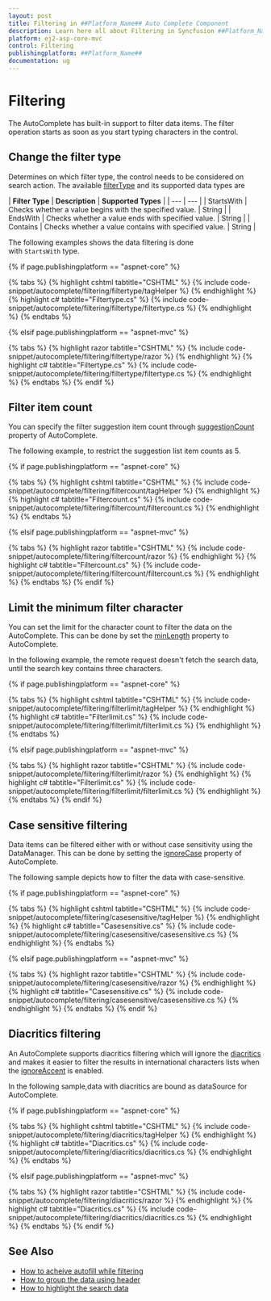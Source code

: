 ```yaml
---
layout: post
title: Filtering in ##Platform_Name## Auto Complete Component
description: Learn here all about Filtering in Syncfusion ##Platform_Name## Auto Complete component of Syncfusion Essential JS 2 and more.
platform: ej2-asp-core-mvc
control: Filtering
publishingplatform: ##Platform_Name##
documentation: ug
---
```



# Filtering

The AutoComplete has built-in support to filter data items. The filter operation starts as soon as you start typing characters in the control.

## Change the filter type

Determines on which filter type, the control needs to be considered on search action. The available [filterType](https://help.syncfusion.com/cr/cref_files/aspnetcore-js2/Syncfusion.EJ2~Syncfusion.EJ2.DropDowns.AutoCompleteBuilder~FilterType.html) and its supported data types are

| **Filter Type** | **Description** | **Supported Types** |
| --- | --- |
| StartsWith | Checks whether a value begins with the specified value. | String |
| EndsWith | Checks whether a value ends with specified value. | String |
| Contains | Checks whether a value contains with specified value. | String |

The following examples shows the data filtering is done with `StartsWith` type.

{% if page.publishingplatform == "aspnet-core" %}

{% tabs %}
{% highlight cshtml tabtitle="CSHTML" %}
{% include code-snippet/autocomplete/filtering/filtertype/tagHelper %}
{% endhighlight %}
{% highlight c# tabtitle="Filtertype.cs" %}
{% include code-snippet/autocomplete/filtering/filtertype/filtertype.cs %}
{% endhighlight %}
{% endtabs %}

{% elsif page.publishingplatform == "aspnet-mvc" %}

{% tabs %}
{% highlight razor tabtitle="CSHTML" %}
{% include code-snippet/autocomplete/filtering/filtertype/razor %}
{% endhighlight %}
{% highlight c# tabtitle="Filtertype.cs" %}
{% include code-snippet/autocomplete/filtering/filtertype/filtertype.cs %}
{% endhighlight %}
{% endtabs %}
{% endif %}



## Filter item count

You can specify the filter suggestion item count through [suggestionCount](https://help.syncfusion.com/cr/cref_files/aspnetcore-js2/Syncfusion.EJ2~Syncfusion.EJ2.DropDowns.AutoCompleteBuilder~SuggestionCount.html) property of AutoComplete.

The following example, to restrict the suggestion list item counts as 5.

{% if page.publishingplatform == "aspnet-core" %}

{% tabs %}
{% highlight cshtml tabtitle="CSHTML" %}
{% include code-snippet/autocomplete/filtering/filtercount/tagHelper %}
{% endhighlight %}
{% highlight c# tabtitle="Filtercount.cs" %}
{% include code-snippet/autocomplete/filtering/filtercount/filtercount.cs %}
{% endhighlight %}
{% endtabs %}

{% elsif page.publishingplatform == "aspnet-mvc" %}

{% tabs %}
{% highlight razor tabtitle="CSHTML" %}
{% include code-snippet/autocomplete/filtering/filtercount/razor %}
{% endhighlight %}
{% highlight c# tabtitle="Filtercount.cs" %}
{% include code-snippet/autocomplete/filtering/filtercount/filtercount.cs %}
{% endhighlight %}
{% endtabs %}
{% endif %}



## Limit the minimum filter character

You can set the limit for the character count to filter the data on the AutoComplete. This can be done by set the [minLength](https://help.syncfusion.com/cr/cref_files/aspnetcore-js2/Syncfusion.EJ2~Syncfusion.EJ2.DropDowns.AutoCompleteBuilder~MinLength.html) property to AutoComplete.

In the following example, the remote request doesn't fetch the search data, until the search key contains three characters.

{% if page.publishingplatform == "aspnet-core" %}

{% tabs %}
{% highlight cshtml tabtitle="CSHTML" %}
{% include code-snippet/autocomplete/filtering/filterlimit/tagHelper %}
{% endhighlight %}
{% highlight c# tabtitle="Filterlimit.cs" %}
{% include code-snippet/autocomplete/filtering/filterlimit/filterlimit.cs %}
{% endhighlight %}
{% endtabs %}

{% elsif page.publishingplatform == "aspnet-mvc" %}

{% tabs %}
{% highlight razor tabtitle="CSHTML" %}
{% include code-snippet/autocomplete/filtering/filterlimit/razor %}
{% endhighlight %}
{% highlight c# tabtitle="Filterlimit.cs" %}
{% include code-snippet/autocomplete/filtering/filterlimit/filterlimit.cs %}
{% endhighlight %}
{% endtabs %}
{% endif %}



## Case sensitive filtering

Data items can be filtered either with or without case sensitivity using the DataManager. This can be done by setting the [ignoreCase](https://help.syncfusion.com/cr/cref_files/aspnetcore-js2/Syncfusion.EJ2~Syncfusion.EJ2.DropDowns.AutoCompleteBuilder~IgnoreCase.html) property of AutoComplete.

The following sample depicts how to filter the data with case-sensitive.

{% if page.publishingplatform == "aspnet-core" %}

{% tabs %}
{% highlight cshtml tabtitle="CSHTML" %}
{% include code-snippet/autocomplete/filtering/casesensitive/tagHelper %}
{% endhighlight %}
{% highlight c# tabtitle="Casesensitive.cs" %}
{% include code-snippet/autocomplete/filtering/casesensitive/casesensitive.cs %}
{% endhighlight %}
{% endtabs %}

{% elsif page.publishingplatform == "aspnet-mvc" %}

{% tabs %}
{% highlight razor tabtitle="CSHTML" %}
{% include code-snippet/autocomplete/filtering/casesensitive/razor %}
{% endhighlight %}
{% highlight c# tabtitle="Casesensitive.cs" %}
{% include code-snippet/autocomplete/filtering/casesensitive/casesensitive.cs %}
{% endhighlight %}
{% endtabs %}
{% endif %}



## Diacritics filtering

An AutoComplete supports diacritics filtering which will ignore the [diacritics](https://en.wikipedia.org/wiki/Diacritic) and makes it easier to filter the results in international characters lists when the [ignoreAccent](https://help.syncfusion.com/cr/cref_files/aspnetcore-js2/Syncfusion.EJ2~Syncfusion.EJ2.DropDowns.AutoCompleteBuilder~IgnoreAccent.html) is enabled.

In the following sample,data with diacritics are bound as dataSource for AutoComplete.

{% if page.publishingplatform == "aspnet-core" %}

{% tabs %}
{% highlight cshtml tabtitle="CSHTML" %}
{% include code-snippet/autocomplete/filtering/diacritics/tagHelper %}
{% endhighlight %}
{% highlight c# tabtitle="Diacritics.cs" %}
{% include code-snippet/autocomplete/filtering/diacritics/diacritics.cs %}
{% endhighlight %}
{% endtabs %}

{% elsif page.publishingplatform == "aspnet-mvc" %}

{% tabs %}
{% highlight razor tabtitle="CSHTML" %}
{% include code-snippet/autocomplete/filtering/diacritics/razor %}
{% endhighlight %}
{% highlight c# tabtitle="Diacritics.cs" %}
{% include code-snippet/autocomplete/filtering/diacritics/diacritics.cs %}
{% endhighlight %}
{% endtabs %}
{% endif %}



## See Also

* [How to acheive autofill while filtering](./how-to/autofill/)
* [How to group the data using header](./grouping/)
* [How to highlight the search data](./how-to/custom-search/)

